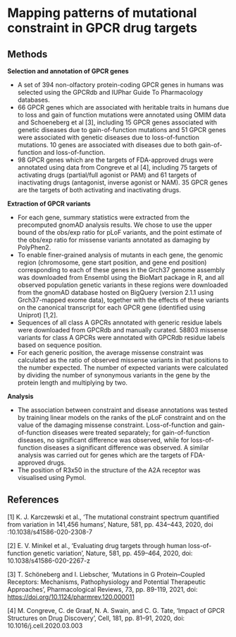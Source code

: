 # Mapping patterns of mutational constraint in GPCR drug targets
## Methods
**Selection and annotation of GPCR genes**

* A set of 394 non-olfactory protein-coding GPCR genes in humans was selected using the GPCRdb and IUPhar Guide To Pharmacology databases. 
* 66 GPCR genes which are associated with heritable traits in humans due to loss and gain of function mutations were annotated using OMIM data and Schoeneberg et al [3], including 15 GPCR genes associated with genetic diseases due to gain-of-function mutations and 51 GPCR genes were associated with genetic diseases due to loss-of-function mutations. 10 genes are associated with diseases due to both gain-of-function and loss-of-function.
* 98 GPCR genes which are the targets of FDA-approved drugs were annotated using data from Congreve et al [4], including 75 targets of activating drugs (partial/full agonist or PAM) and 61 targets of inactivating drugs (antagonist, inverse agonist or NAM). 35 GPCR genes are the targets of both activating and inactivating drugs.

**Extraction of GPCR variants**

* For each gene, summary statistics were extracted from the precomputed gnomAD analysis results. We chose to use the upper bound of the obs/exp ratio for pLoF variants, and the point estimate of the obs/exp ratio for missense variants annotated as damaging by PolyPhen2.
* To enable finer-grained analysis of mutants in each gene, the genomic region (chromosome, gene start position, and gene end position) corresponding to each of these genes in the Grch37 genome assembly was downloaded from Ensembl using the BioMart package in R, and all observed population genetic variants in these regions were downloaded from the gnomAD database hosted on BigQuery (version 2.1.1 using Grch37-mapped exome data), together with the effects of these variants on the canonical transcript for each GPCR gene (identified using Uniprot) [1,2].
* Sequences of all class A GPCRs annotated with generic residue labels were downloaded from GPCRdb and manually curated. 58803 missense variants for class A GPCRs were annotated with GPCRdb residue labels based on sequence position.
* For each generic position, the average missense constraint was calculated as the ratio of observed missense variants in that positions to the number expected. The number of expected variants were calculated by dividing the number of synonymous variants in the gene by the protein length and multiplying by two.

**Analysis**

* The association between constraint and disease annotations was tested by training linear models on the ranks of the pLoF constraint and on the value of the damaging missense constraint. Loss-of-function and gain-of-function diseases were treated separately; for gain-of-function diseases, no significant difference was observed, while for loss-of-function diseases a significant difference was observed. A similar analysis was carried out for genes which are the targets of FDA-approved drugs.
* The position of R3x50 in the structure of the A2A receptor was visualised using Pymol.

## References

[1] K. J. Karczewski et al., ‘The mutational constraint spectrum quantified from variation in 141,456 humans’, Nature, 581, pp. 434–443, 2020, doi :10.1038/s41586-020-2308-7

[2] E. V. Minikel et al., ‘Evaluating drug targets through human loss-of-function genetic variation’, Nature, 581, pp. 459–464, 2020, doi: 10.1038/s41586-020-2267-z

[3] T. Schöneberg and I. Liebscher, ‘Mutations in G Protein–Coupled Receptors: Mechanisms, Pathophysiology and Potential Therapeutic Approaches’, Pharmacological Reviews, 73, pp. 89-119, 2021, doi: https://doi.org/10.1124/pharmrev.120.000011

[4] M. Congreve, C. de Graaf, N. A. Swain, and C. G. Tate, ‘Impact of GPCR Structures on Drug Discovery’, Cell, 181, pp. 81–91, 2020, doi: 10.1016/j.cell.2020.03.003
